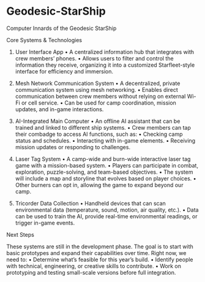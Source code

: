 # Geodesic-StarShip
Computer Innards of the Geodesic StarShip

Core Systems & Technologies

1. User Interface App
	•	A centralized information hub that integrates with crew members’ phones.
	•	Allows users to filter and control the information they receive, organizing it into a customized Starfleet-style interface for efficiency and immersion.

2. Mesh Network Communication System
	•	A decentralized, private communication system using mesh networking.
	•	Enables direct communication between crew members without relying on external Wi-Fi or cell service.
	•	Can be used for camp coordination, mission updates, and in-game interactions.

3. AI-Integrated Main Computer
	•	An offline AI assistant that can be trained and linked to different ship systems.
	•	Crew members can tap their combadge to access AI functions, such as:
	•	Checking camp status and schedules.
	•	Interacting with in-game elements.
	•	Receiving mission updates or responding to challenges.

4. Laser Tag System
	•	A camp-wide and burn-wide interactive laser tag game with a mission-based system.
	•	Players can participate in combat, exploration, puzzle-solving, and team-based objectives.
	•	The system will include a map and storyline that evolves based on player choices.
	•	Other burners can opt in, allowing the game to expand beyond our camp.

5. Tricorder Data Collection
	•	Handheld devices that can scan environmental data (temperature, sound, motion, air quality, etc.).
	•	Data can be used to train the AI, provide real-time environmental readings, or trigger in-game events.

Next Steps

These systems are still in the development phase. The goal is to start with basic prototypes and expand their capabilities over time. Right now, we need to:
	•	Determine what’s feasible for this year’s build.
	•	Identify people with technical, engineering, or creative skills to contribute.
	•	Work on prototyping and testing small-scale versions before full integration.
